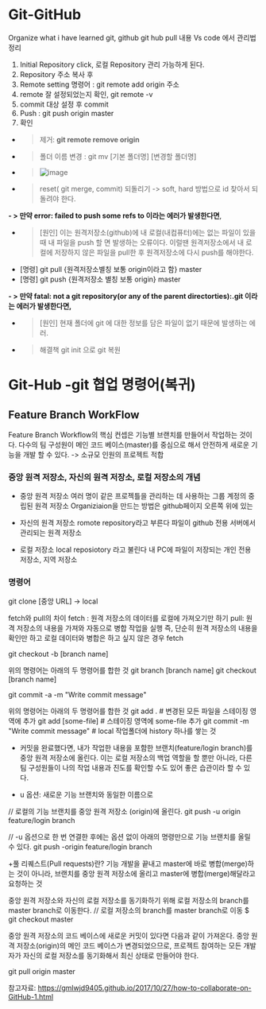 # Git-GitHub
Organize what i have learned git, github
git hub pull 내용 Vs code 에서 관리법 정리
1. Initial Repository click, 로컬 Repository 관리 가능하게 된다. 
2. Repository 주소 복사 후 
3. Remote setting 명령어 : git remote add origin 주소
4. remote 잘 설정되었는지 확인, git remote -v
5. commit 대상 설정 후 commit 
6. Push : git push origin master 
7. 확인 

- > 제거: ****git remote remove origin****
- > 폴더 이름 변경 : git mv [기본 폴더명] [변경할 폴더명]
- > ![image](https://user-images.githubusercontent.com/63999666/134844430-0523f302-3643-4642-8cd1-35f34909a4f2.png)

- > reset( git merge, commit) 되돌리기 -> soft, hard 방법으로 id 찾아서 되돌려야 한다. 

**- > 만약 **error: failed to push some refs to 이라는 에러가 발생한다면****, 
- > [원인] 이는 원격저장소(github)에 내 로컬(내컴퓨터)에는 없는 파일이 있을 때 내 파일을 push 할 면 발생하는 오류이다.
이럴땐 원격저장소에서 내 로컬에 저장하지 않은 파일을 pull한 후 원격저장소에 다시 push를 해야한다.
- [명령]  git pull {원격저장소별칭 보통 origin이라고 함} master
- [명령] git push {원격저장소 별칭 보통 origin} master


**- > **만약 fatal: not a git repository(or any of the parent directorties):.git 이라는 에러가 발생한다면,****
- > [원인] 현재 폴더에 git 에 대한 정보를 담은 파일이 없기 때문에 발생하는 에러.
- > 해결책 git init 으로 git 복원

# Git-Hub -git 협업 명령어(복귀)
## Feature Branch WorkFlow
Feature Branch Workflow의 핵심 컨셉은 기능별 브랜치를 만들어서 작업하는 것이다. 
다수의 팀 구성원이 메인 코드 베이스(master)를 중심으로 해서 안전하게 새로운 기능을 개발 할 수 있다. 
-> 소규모 인원의 프로젝트 적합 

###  중앙 원격 저장소, 자신의 원격 저장소, 로컬 저장소의 개념 
- 중앙 원격 저장소
여러 명이 같은 프로젝틀을 관리하는 데 사용하는 그룹 계정의 중립된 원격 저장소 
  Organiziaion을 만드는 방법은 github페이지 오른쪽 위에 있는 

- 자신의 원격 저장소
romote repository라고 부른다 
파일이 github 전용 서버에서 관리되는 원격 저장소 

- 로컬 저장소
local reposiotory 라고 불린다
내 PC에 파일이 저장되는 개인 전용 저장소, 지역 저장소 

### 명령어 

git clone [중앙 URL] -> local

fetch와 pull의 차이 
fetch : 원격 저장소의 데이터를 로컬에 가져오기만 하기 
pull: 원격 저장소의 내용을 가져와 자동으로 병합 작업을 실행 
즉, 단순히 원격 저장소의 내용을 확인만 하고 로컬 데이터와 병합은 하고 싶지 않은 경우
fetch 


git checkout -b [branch name]

위의 명령어는 아래의 두 명령어를 합한 것
git branch [branch name]
git checkout [branch name]

git commit -a -m "Write commit message"

위의 명령어는 아래의 두 명령어를 합한 것
git add . # 변경된 모든 파일을 스테이징 영역에 추가
git add [some-file] # 스테이징 영역에 some-file 추가
git commit -m "Write commit message" # local 작업폴더에 history 하나를 쌓는 것


- 커밋을 완료했다면, 내가 작업한 내용을 포함한 브랜치(feature/login branch)를 중앙 원격 저장소에 올린다.
이는 로컬 저장소의 백업 역할을 할 뿐만 아니라, 다른 팀 구성원들이 나의 작업 내용과 진도를 확인할 수도 있어 좋은 습관이라 할 수 있다.

- u 옵션: 새로운 기능 브랜치와 동일한 이름으로


// 로컬의 기능 브랜치를 중앙 원격 저장소 (origin)에 올린다.
git push -u origin feature/login branch

// -u 옵션으로 한 번 연결한 후에는 옵션 없이 아래의 명령만으로 기능 브랜치를 올릴 수 있다.
git push -origin feature/login branch

+풀 리퀘스트(Pull requests)란?
기능 개발을 끝내고 master에 바로 병합(merge)하는 것이 아니라, 브랜치를 중앙 원격 저장소에 올리고 master에 병합(merge)해달라고 요청하는 것

중앙 원격 저장소와 자신의 로컬 저장소를 동기화하기 위해 로컬 저장소의 branch를 master branch로 이동한다.
// 로컬 저장소의 branch를 master branch로 이동
$ git checkout master

중앙 원격 저장소의 코드 베이스에 새로운 커밋이 있다면 다음과 같이 가져온다.
중앙 원격 저장소(origin)의 메인 코드 베이스가 변경되었으므로, 프로젝트 참여하는 모든 개발자가 자신의 로컬 저장소를 동기화해서 최신 상태로 만들어야 한다.

git pull origin master


참고자료: https://gmlwjd9405.github.io/2017/10/27/how-to-collaborate-on-GitHub-1.html




